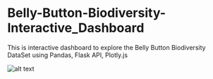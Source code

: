 # Belly-Button-Biodiversity-Interactive_Dashboard
This is interactive dashboard to explore the Belly Button Biodiversity DataSet using Pandas, Flask API, Plotly.js

![alt text](https://github.com/gayatripingale/Belly-Button-Biodiversity-Interactive_Dashboard/BellyButtonBiodiversityDashboard.PNG "Belly Button Dashboard")
